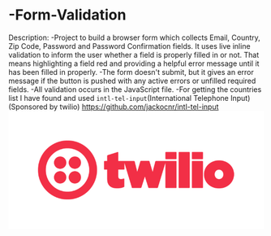 # -Form-Validation
Description:
-Project to build a browser form which collects Email, Country, Zip Code, Password and Password Confirmation fields. It uses live inline validation to inform the user whether a field is properly filled in or not. That means highlighting a field red and providing a helpful error message until it has been filled in properly.
-The form doesn't submit, but it gives an error message if the button is pushed with any active errors or unfilled required fields.
-All validation occurs in the JavaScript file.
-For getting the countries list I have found and used `intl-tel-input`(International Telephone Input) (Sponsored by twilio) https://github.com/jackocnr/intl-tel-input
![Alt text](image.png)